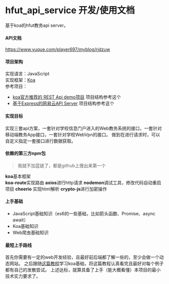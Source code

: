 
# hfut_api_service 开发/使用文档

基于koa的hfut教务api server。

#### API文档
https://www.yuque.com/player697/myblog/ridzuw


#### 项目架构
实现语言：JavaScript <br>
实现框架：[Koa](https://koa.bootcss.com/) <br>
参考项目： <br>

- [koa官方推荐的 REST Api demo项目](https://github.com/hemanth/koa-rest)   项目结构参考这个
- [基于Express的网易云API Server](https://github.com/Binaryify/NeteaseCloudMusicApi)   项目结构参考这个



#### 实现目标
实现三套api方案，一套针对学校信息门户进入的Web教务系统的接口，一套针对移动端教务App接口，一套针对学校WebVpn的接口。
做到在进行请求时，可以自定义指定一套接口进行数据获取。



#### 依赖的第三方npm包
> 我就不加蓝链了，都是github上搜出来第一个

**koa**基本框架 <br>
**koa-route**实现路由
**axios**进行http请求
**nodemon**调试工具，修改代码自动重启项目
**cheerio**  实现html解析
**crypto-js**进行加密操作


#### 上手基础

- JavaScript基础知识（es6的一些基础，比如箭头函数、Promise、async await）
- Koa基础知识
- Web爬虫基础知识


#### 最短上手路线
首先你需要有一定的web开发经验，且最好前后端都了解一些的，至少会做一个动态网站。
之后跟随[这篇教程](http://www.ruanyifeng.com/blog/2017/08/koa.html?bsh_bid=1983230339)学习koa基础，将这篇教程认真看完且最好对每个例子都有自己的发散尝试。
上述达标，就算具备了上手（能大概看懂）本项目的最小技术实力要求了。


